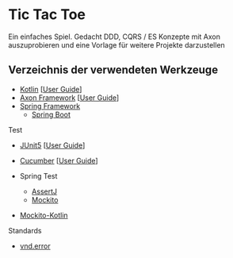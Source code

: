# Tic Tac Toe

Ein einfaches Spiel. Gedacht DDD, CQRS / ES Konzepte mit Axon auszuprobieren
und eine Vorlage für weitere Projekte darzustellen

## Verzeichnis der verwendeten Werkzeuge

* [Kotlin](https://kotlinlang.org/) [[User Guide](https://kotlinlang.org/docs/reference/)]
* [Axon Framework](http://www.axonframework.org/) [[User Guide](https://docs.axonframework.org/)]
* [Spring Framework](https://spring.io/)
  * [Spring Boot](https://spring.io/projects/spring-boot)

Test

* [JUnit5](https://junit.org/junit5/) [[User Guide](https://junit.org/junit5/docs/current/user-guide/)]

* [Cucumber](https://docs.cucumber.io/) [[User Guide](https://docs.cucumber.io/guides/)]
* Spring Test
  * [AssertJ](http://joel-costigliola.github.io/assertj/)
  * [Mockito](http://site.mockito.org/) 
* [Mockito-Kotlin](https://github.com/nhaarman/mockito-kotlin/wiki/Mocking-and-verifying)

Standards

* [vnd.error](https://github.com/blongden/vnd.error)